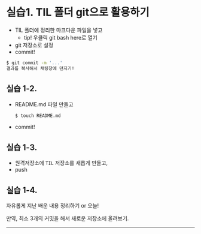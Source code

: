 # 실습1. TIL 폴더 git으로 활용하기

* TIL 폴더에 정리한 마크다운 파일을 넣고
  * tip! 우클릭 git bash here로 열기
* git 저장소로 설정
* commit!

```bash
$ git commit -m '...'
결과를 복사해서 채팅창에 던지기!
```

## 실습 1-2. 

* README.md 파일 만들고

  ```bash
  $ touch README.md
  ```

* commit!

## 실습 1-3.

* 원격저장소에 `TIL` 저장소를 새롭게 만들고,
* push

## 실습 1-4.

자유롭게 지난 배운 내용 정리하기 or 오늘!

만약, 최소 3개의 커밋을 해서 새로운 저장소에 올려보기.

---











